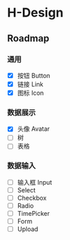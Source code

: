 # H-Design

## Roadmap

### 通用

- [x] 按钮 Button
- [x] 链接 Link
- [x] 图标 Icon

### 数据展示

- [x] 头像 Avatar
- [ ] 树
- [ ] 表格

### 数据输入

- [ ] 输入框 Input
- [ ] Select
- [ ] Checkbox
- [ ] Radio
- [ ] TimePicker
- [ ] Form
- [ ] Upload

